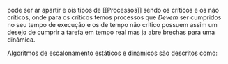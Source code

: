 
pode ser ar apartir e ois tipos de [[Processos]] sendo os críticos e os não críticos, onde para os críticos temos processos que _Devem_ ser cumpridos no seu tempo de execução e os de tempo não critico possuem assim um desejo de cumprir a tarefa em tempo real mas ja abre brechas para uma dinâmica.

Algoritmos de escalonamento estáticos e dinamicos são descritos como: